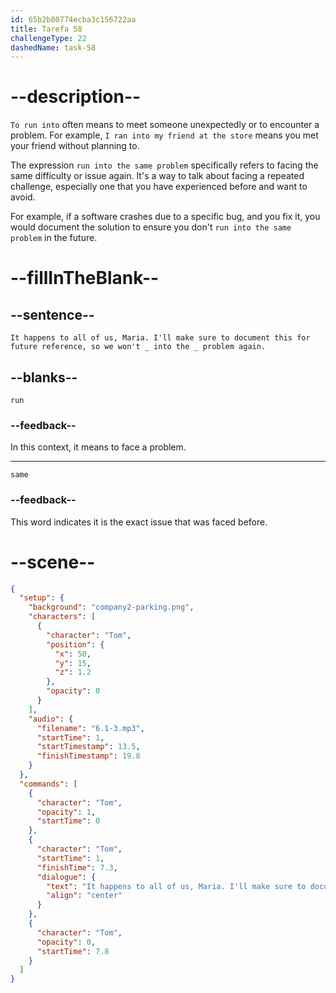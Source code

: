 ```yaml
---
id: 65b2b80774ecba3c156722aa
title: Tarefa 58
challengeType: 22
dashedName: task-58
---
```


<!-- (Audio) Tom: It happens to all of us, Maria. I'll make sure to document this for future reference, so we won't run into the same problem again. -->

# --description--

`To run into` often means to meet someone unexpectedly or to encounter a problem. For example, `I ran into my friend at the store` means you met your friend without planning to.

The expression `run into the same problem` specifically refers to facing the same difficulty or issue again. It's a way to talk about facing a repeated challenge, especially one that you have experienced before and want to avoid.

For example, if a software crashes due to a specific bug, and you fix it, you would document the solution to ensure you don't `run into the same problem` in the future.

# --fillInTheBlank--

## --sentence--

`It happens to all of us, Maria. I'll make sure to document this for future reference, so we won't _ into the _ problem again.`

## --blanks--

`run`

### --feedback--

In this context, it means to face a problem.

---

`same`

### --feedback--

This word indicates it is the exact issue that was faced before.

# --scene--

```json
{
  "setup": {
    "background": "company2-parking.png",
    "characters": [
      {
        "character": "Tom",
        "position": {
          "x": 50,
          "y": 15,
          "z": 1.2
        },
        "opacity": 0
      }
    ],
    "audio": {
      "filename": "6.1-3.mp3",
      "startTime": 1,
      "startTimestamp": 13.5,
      "finishTimestamp": 19.8
    }
  },
  "commands": [
    {
      "character": "Tom",
      "opacity": 1,
      "startTime": 0
    },
    {
      "character": "Tom",
      "startTime": 1,
      "finishTime": 7.3,
      "dialogue": {
        "text": "It happens to all of us, Maria. I'll make sure to document this for future reference, so we won't run into the same problem again.",
        "align": "center"
      }
    },
    {
      "character": "Tom",
      "opacity": 0,
      "startTime": 7.8
    }
  ]
}
```
